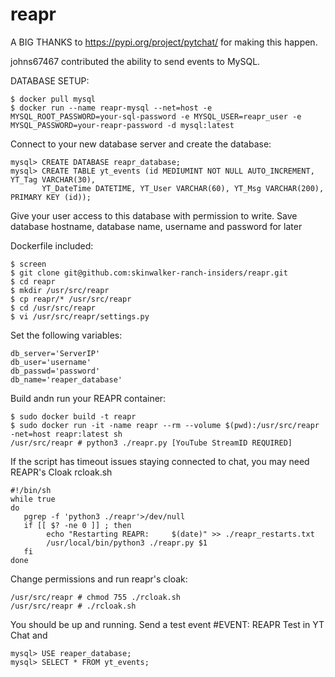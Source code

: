 # reapr

A BIG THANKS to https://pypi.org/project/pytchat/ for making this happen.

johns67467 contributed the ability to send events to MySQL.

DATABASE SETUP:
```
$ docker pull mysql
$ docker run --name reapr-mysql --net=host -e MYSQL_ROOT_PASSWORD=your-sql-password -e MYSQL_USER=reapr_user -e MYSQL_PASSWORD=your-reapr-password -d mysql:latest
```
Connect to your new database server and create the database:
```
mysql> CREATE DATABASE reapr_database;
mysql> CREATE TABLE yt_events (id MEDIUMINT NOT NULL AUTO_INCREMENT, YT_Tag VARCHAR(30),
       YT_DateTime DATETIME, YT_User VARCHAR(60), YT_Msg VARCHAR(200), PRIMARY KEY (id));
```
Give your user access to this database with permission to write.
Save database hostname, database name, username and password for later

Dockerfile included:
```
$ screen
$ git clone git@github.com:skinwalker-ranch-insiders/reapr.git
$ cd reapr
$ mkdir /usr/src/reapr
$ cp reapr/* /usr/src/reapr
$ cd /usr/src/reapr
$ vi /usr/src/reapr/settings.py
```

Set the following variables:
```
db_server='ServerIP'
db_user='username'
db_passwd='password'
db_name='reaper_database'
```
Build andn run your REAPR container:
```
$ sudo docker build -t reapr
$ sudo docker run -it -name reapr --rm --volume $(pwd):/usr/src/reapr -net=host reapr:latest sh
/usr/src/reapr # python3 ./reapr.py [YouTube StreamID REQUIRED]
```
If the script has timeout issues staying connected to chat, you may need REAPR's Cloak
rcloak.sh
```
#!/bin/sh
while true
do
   pgrep -f 'python3 ./reapr'>/dev/null
   if [[ $? -ne 0 ]] ; then
        echo "Restarting REAPR:     $(date)" >> ./reapr_restarts.txt
        /usr/local/bin/python3 ./reapr.py $1
   fi
done
```
Change permissions and run reapr's cloak:
```
/usr/src/reapr # chmod 755 ./rcloak.sh
/usr/src/reapr # ./rcloak.sh
```
You should be up and running. Send a test event #EVENT: REAPR Test in YT Chat and 
```
mysql> USE reaper_database;
mysql> SELECT * FROM yt_events;
```
